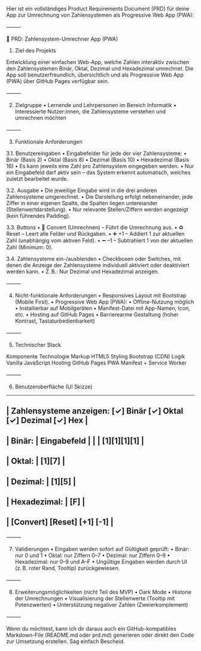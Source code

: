Hier ist ein vollständiges Product Requirements Document (PRD) für deine App zur Umrechnung von Zahlensystemen als Progressive Web App (PWA):

⸻

📘 PRD: Zahlensystem-Umrechner App (PWA)

1. Ziel des Projekts

Entwicklung einer einfachen Web-App, welche Zahlen interaktiv zwischen den Zahlensystemen Binär, Oktal, Dezimal und Hexadezimal umrechnet. Die App soll benutzerfreundlich, übersichtlich und als Progressive Web App (PWA) über GitHub Pages verfügbar sein.

⸻

2. Zielgruppe
	•	Lernende und Lehrpersonen im Bereich Informatik
	•	Interessierte Nutzer:innen, die Zahlensysteme verstehen und umrechnen möchten

⸻

3. Funktionale Anforderungen

3.1. Benutzereingaben
	•	Eingabefelder für jede der vier Zahlensysteme:
	•	Binär (Basis 2)
	•	Oktal (Basis 8)
	•	Dezimal (Basis 10)
	•	Hexadezimal (Basis 16)
	•	Es kann jeweils eine Zahl pro Zahlensystem eingegeben werden.
	•	Nur ein Eingabefeld darf aktiv sein – das System erkennt automatisch, welches zuletzt bearbeitet wurde.

3.2. Ausgabe
	•	Die jeweilige Eingabe wird in die drei anderen Zahlensysteme umgerechnet.
	•	Die Darstellung erfolgt nebeneinander, jede Ziffer in einer eigenen Spalte, die Spalten liegen untereiander (Stellenwertdarstellung).
	•	Nur relevante Stellen/Ziffern werden angezeigt (kein führendes Padding).

3.3. Buttons
	•	🔄 Convert (Umrechnen) – Führt die Umrechnung aus.
	•	♻️ Reset – Leert alle Felder und Rückgaben.
	•	➕ +1 – Addiert 1 zur aktuellen Zahl (unabhängig vom aktiven Feld).
	•	➖ –1 – Subtrahiert 1 von der aktuellen Zahl (Minimum: 0).

3.4. Zahlensysteme ein-/ausblenden
	•	Checkboxen oder Switches, mit denen die Anzeige der Zahlensysteme individuell aktiviert oder deaktiviert werden kann.
	•	Z. B.: Nur Dezimal und Hexadezimal anzeigen.

⸻

4. Nicht-funktionale Anforderungen
	•	Responsives Layout mit Bootstrap (Mobile First).
	•	Progressive Web App (PWA):
	•	Offline-Nutzung möglich
	•	Installierbar auf Mobilgeräten
	•	Manifest-Datei mit App-Namen, Icon, etc.
	•	Hosting auf GitHub Pages
	•	Barrierearme Gestaltung (hoher Kontrast, Tastaturbedienbarkeit)

⸻

5. Technischer Stack

Komponente	Technologie
Markup	HTML5
Styling	Bootstrap (CDN)
Logik	Vanilla JavaScript
Hosting	GitHub Pages
PWA	Manifest + Service Worker


⸻

6. Benutzeroberfläche (UI Skizze)

-------------------------------------------------
| Zahlensysteme anzeigen: [✓] Binär [✓] Oktal [✓] Dezimal [✓] Hex |
-------------------------------------------------
| Binär:         | Eingabefeld              |
|                | [1][1][1][1]             |
-------------------------------------------------
| Oktal:         | [1][7]                   |
-------------------------------------------------
| Dezimal:       | [1][5]                   |
-------------------------------------------------
| Hexadezimal:   | [F]                      |
-------------------------------------------------
| [Convert] [Reset] [+1] [-1]               |
-------------------------------------------------


⸻

7. Validierungen
	•	Eingaben werden sofort auf Gültigkeit geprüft:
	•	Binär: nur 0 und 1
	•	Oktal: nur Ziffern 0–7
	•	Dezimal: nur Ziffern 0–9
	•	Hexadezimal: nur 0–9 und A–F
	•	Ungültige Eingaben werden durch UI (z. B. roter Rand, Tooltip) zurückgewiesen.

⸻

8. Erweiterungsmöglichkeiten (nicht Teil des MVP)
	•	Dark Mode
	•	Historie der Umrechnungen
	•	Visualisierung der Stellenwerte (Tooltip mit Potenzwerten)
	•	Unterstützung negativer Zahlen (Zweierkomplement)

⸻

Wenn du möchtest, kann ich dir daraus auch ein GitHub-kompatibles Markdown-File (README.md oder prd.md) generieren oder direkt den Code zur Umsetzung erstellen. Sag einfach Bescheid.
